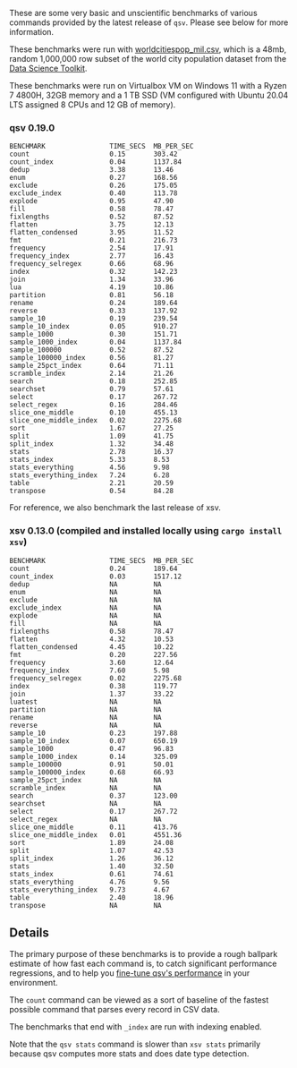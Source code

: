 These are some very basic and unscientific benchmarks of various commands
provided by the latest release of `qsv`. Please see below for more information.

These benchmarks were run with
[worldcitiespop_mil.csv](https://raw.githubusercontent.com/wiki/jqnatividad/qsv/files/worldcitiespop_mil.zip),
which is a 48mb, random 1,000,000 row subset of the world city population dataset
from the [Data Science Toolkit](https://github.com/petewarden/dstkdata).

These benchmarks were run on Virtualbox VM on Windows 11 with a Ryzen 7 4800H,
32GB memory and a 1 TB SSD (VM configured with Ubuntu 20.04 LTS assigned 8 CPUs
and 12 GB of memory).

### qsv 0.19.0
```
BENCHMARK                TIME_SECS  MB_PER_SEC 
count                    0.15       303.42
count_index              0.04       1137.84
dedup                    3.38       13.46
enum                     0.27       168.56
exclude                  0.26       175.05
exclude_index            0.40       113.78
explode                  0.95       47.90
fill                     0.58       78.47
fixlengths               0.52       87.52
flatten                  3.75       12.13
flatten_condensed        3.95       11.52
fmt                      0.21       216.73
frequency                2.54       17.91
frequency_index          2.77       16.43
frequency_selregex       0.66       68.96
index                    0.32       142.23
join                     1.34       33.96
lua                      4.19       10.86
partition                0.81       56.18
rename                   0.24       189.64
reverse                  0.33       137.92
sample_10                0.19       239.54
sample_10_index          0.05       910.27
sample_1000              0.30       151.71
sample_1000_index        0.04       1137.84
sample_100000            0.52       87.52
sample_100000_index      0.56       81.27
sample_25pct_index       0.64       71.11
scramble_index           2.14       21.26
search                   0.18       252.85
searchset                0.79       57.61
select                   0.17       267.72
select_regex             0.16       284.46
slice_one_middle         0.10       455.13
slice_one_middle_index   0.02       2275.68
sort                     1.67       27.25
split                    1.09       41.75
split_index              1.32       34.48
stats                    2.78       16.37
stats_index              5.33       8.53
stats_everything         4.56       9.98
stats_everything_index   7.24       6.28
table                    2.21       20.59
transpose                0.54       84.28
```

For reference, we also benchmark the last release of xsv.
### xsv 0.13.0 (compiled and installed locally using `cargo install xsv`)
```
BENCHMARK                TIME_SECS  MB_PER_SEC 
count                    0.24       189.64
count_index              0.03       1517.12
dedup                    NA         NA
enum                     NA         NA
exclude                  NA         NA
exclude_index            NA         NA
explode                  NA         NA
fill                     NA         NA
fixlengths               0.58       78.47
flatten                  4.32       10.53
flatten_condensed        4.45       10.22
fmt                      0.20       227.56
frequency                3.60       12.64
frequency_index          7.60       5.98
frequency_selregex       0.02       2275.68
index                    0.38       119.77
join                     1.37       33.22
luatest                  NA         NA
partition                NA         NA
rename                   NA         NA
reverse                  NA         NA
sample_10                0.23       197.88
sample_10_index          0.07       650.19
sample_1000              0.47       96.83
sample_1000_index        0.14       325.09
sample_100000            0.91       50.01
sample_100000_index      0.68       66.93
sample_25pct_index       NA         NA
scramble_index           NA         NA
search                   0.37       123.00
searchset                NA         NA
select                   0.17       267.72
select_regex             NA         NA
slice_one_middle         0.11       413.76
slice_one_middle_index   0.01       4551.36
sort                     1.89       24.08
split                    1.07       42.53
split_index              1.26       36.12
stats                    1.40       32.50
stats_index              0.61       74.61
stats_everything         4.76       9.56
stats_everything_index   9.73       4.67
table                    2.40       18.96
transpose                NA         NA
```

## Details

The primary purpose of these benchmarks is to provide a rough ballpark estimate of how
fast each command is, to catch significant performance regressions, and to help you
[fine-tune qsv's performance](https://github.com/jqnatividad/qsv#performance-tuning) in your environment.

The `count` command can be viewed as a sort of baseline of the fastest possible
command that parses every record in CSV data.

The benchmarks that end with `_index` are run with indexing enabled.

Note that the `qsv stats` command is slower than `xsv stats` primarily because qsv computes
more stats and does date type detection.
